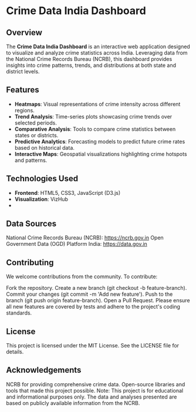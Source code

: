 # Crime Data India Dashboard

## Overview

The **Crime Data India Dashboard** is an interactive web application designed to visualize and analyze crime statistics across India. Leveraging data from the National Crime Records Bureau (NCRB), this dashboard provides insights into crime patterns, trends, and distributions at both state and district levels.

## Features

- **Heatmaps**: Visual representations of crime intensity across different regions.
- **Trend Analysis**: Time-series plots showcasing crime trends over selected periods.
- **Comparative Analysis**: Tools to compare crime statistics between states or districts.
- **Predictive Analytics**: Forecasting models to predict future crime rates based on historical data.
- **Interactive Maps**: Geospatial visualizations highlighting crime hotspots and patterns.

## Technologies Used

- **Frontend**: HTML5, CSS3, JavaScript (D3.js)
- **Visualization**: VizHub
-  
## Data Sources
National Crime Records Bureau (NCRB): https://ncrb.gov.in
Open Government Data (OGD) Platform India: https://data.gov.in
## Contributing
We welcome contributions from the community. To contribute:

Fork the repository.
Create a new branch (git checkout -b feature-branch).
Commit your changes (git commit -m 'Add new feature').
Push to the branch (git push origin feature-branch).
Open a Pull Request.
Please ensure all new features are covered by tests and adhere to the project's coding standards.

## License
This project is licensed under the MIT License. See the LICENSE file for details.

## Acknowledgements
NCRB for providing comprehensive crime data.
Open-source libraries and tools that made this project possible.
Note: This project is for educational and informational purposes only. The data and analyses presented are based on publicly available information from the NCRB.






